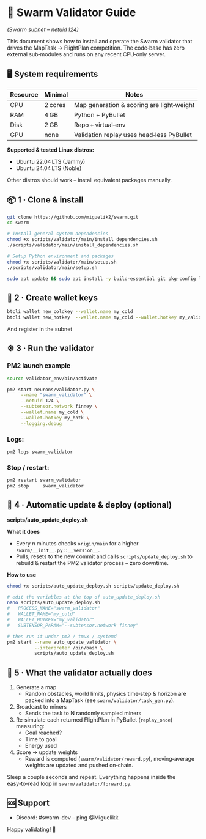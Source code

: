 # 🚀 Swarm Validator Guide
*(Swarm subnet – netuid 124)*

This document shows how to install and operate the Swarm validator that drives the MapTask → FlightPlan competition. The code‑base has zero external sub‑modules and runs on any recent CPU‑only server.

## 🖥️ System requirements

| Resource | Minimal | Notes                                |
|----------|---------|--------------------------------------|
| CPU      | 2 cores  | Map generation & scoring are light‑weight |
| RAM      | 4 GB     | Python + PyBullet                    |
| Disk     | 2 GB     | Repo + virtual‑env                   |
| GPU      | none     | Validation replay uses head‑less PyBullet |

**Supported & tested Linux distros:**

- Ubuntu 22.04 LTS (Jammy)
- Ubuntu 24.04 LTS (Noble)

Other distros should work – install equivalent packages manually.

## 📦 1 · Clone & install

```bash
git clone https://github.com/miguelik2/swarm.git
cd swarm

# Install general system dependencies
chmod +x scripts/validator/main/install_dependencies.sh
./scripts/validator/main/install_dependencies.sh

# Setup Python environment and packages
chmod +x scripts/validator/main/setup.sh
./scripts/validator/main/setup.sh

sudo apt update && sudo apt install -y build-essential git pkg-config libgl1-mesa-glx mesa-utils
```


## 🔑 2 · Create wallet keys

```bash
btcli wallet new_coldkey --wallet.name my_cold
btcli wallet new_hotkey  --wallet.name my_cold --wallet.hotkey my_validator
```
And register in the subnet

## ⚙️ 3 · Run the validator

### PM2 launch example

```bash
source validator_env/bin/activate   

pm2 start neurons/validator.py \
     --name "swarm_validator" \
     --netuid 124 \
     --subtensor.network finney \
     --wallet.name my_cold \
     --wallet.hotkey my_hotk \
     --logging.debug
```

### Logs:

```bash
pm2 logs swarm_validator
```

### Stop / restart:

```bash
pm2 restart swarm_validator
pm2 stop     swarm_validator
```

## 🔄 4 · Automatic update & deploy (optional)

**scripts/auto_update_deploy.sh**

**What it does**

- Every _n_ minutes checks `origin/main` for a higher `swarm/__init__.py::__version__`.
- Pulls, resets to the new commit and calls `scripts/update_deploy.sh` to rebuild & restart the PM2 validator process – zero downtime.

**How to use**

```bash
chmod +x scripts/auto_update_deploy.sh scripts/update_deploy.sh

# edit the variables at the top of auto_update_deploy.sh
nano scripts/auto_update_deploy.sh
#   PROCESS_NAME="swarm_validator"
#   WALLET_NAME="my_cold"
#   WALLET_HOTKEY="my_validator"
#   SUBTENSOR_PARAM="--subtensor.network finney"

# then run it under pm2 / tmux / systemd
pm2 start --name auto_update_validator \
          --interpreter /bin/bash \
          scripts/auto_update_deploy.sh
```

## 🧩 5 · What the validator actually does

1. Generate a map
   - Random obstacles, world limits, physics time‑step & horizon are packed into a MapTask (see `swarm/validator/task_gen.py`).
2. Broadcast to miners
   - Sends the task to N randomly sampled miners
3. Re‑simulate each returned FlightPlan in PyBullet (`replay_once`) measuring:
   - Goal reached?
   - Time to goal
   - Energy used
4. Score → update weights
   - Reward is computed (`swarm/validator/reward.py`), moving‑average weights are updated and pushed on‑chain.

Sleep a couple seconds and repeat. Everything happens inside the easy‑to‑read loop in `swarm/validator/forward.py`.

## 🆘 Support

- Discord: #swarm-dev – ping @Miguelikk

Happy validating! 🚀